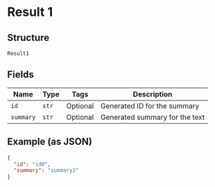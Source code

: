 
# Result 1

## Structure

`Result1`

## Fields

| Name | Type | Tags | Description |
|  --- | --- | --- | --- |
| `id` | `str` | Optional | Generated ID for the summary |
| `summary` | `str` | Optional | Generated summary for the text |

## Example (as JSON)

```json
{
  "id": "id0",
  "summary": "summary2"
}
```


